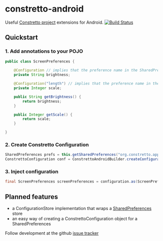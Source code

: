 constretto-android
==================

Useful [Constretto project](http://constretto.github.io/) extensions for Android.
[![Build Status](https://travis-ci.org/constretto/constretto-android.png?branch=master)](https://travis-ci.org/constretto/constretto-android)

Quickstart
----------

### 1. Add annotations to your POJO
```java
public class ScreenPreferences {
	
	@Configuration // implies that the preference name in the SharedPreferences store is "brightness"
	private String brightness;

	@Configuration("length") // implies that the preference name in the SharedPreferences store is "length"
	private Integer scale;

	public String getBrightness() {
		return brightness; 
	}

	public Integer getScale() {
		return scale;
	}

}
```

### 2. Create Constretto Configuration
```java
SharedPreferences prefs = this.getSharedPreferences("org.constretto.app", Context.MODE_PRIVATE);
ConstrettoConfiguration conf = ConstrettoAndroidBuilder.createConfigurationForSharedPreferences(prefs);
```

### 3. Inject configuration
```java
final ScreenPreferences screenPreferences = configuration.as(ScreenPreferences.class);
```

Planned features
----------------

* a ConfigurationStore implementation that wraps a [SharedPreferences](http://developer.android.com/reference/android/content/SharedPreferences.html) store
* an easy way of creating a ConstrettoConfiguration object for a SharedPreferences 

Follow development at the github [issue tracker](https://github.com/constretto/constretto-android/issues?milestone=1) 
